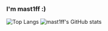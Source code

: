 ### I'm mast1ff :)

![Top Langs](https://github-readme-stats.vercel.app/api/top-langs/?username=mast1ff&hide=html,css)
![mast1ff's GitHub stats](https://github-readme-stats.vercel.app/api?username=mast1ff&show_icons=true&count_privatge=true&line_height=40)
